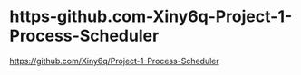 # https-github.com-Xiny6q-Project-1-Process-Scheduler
https://github.com/Xiny6q/Project-1-Process-Scheduler
